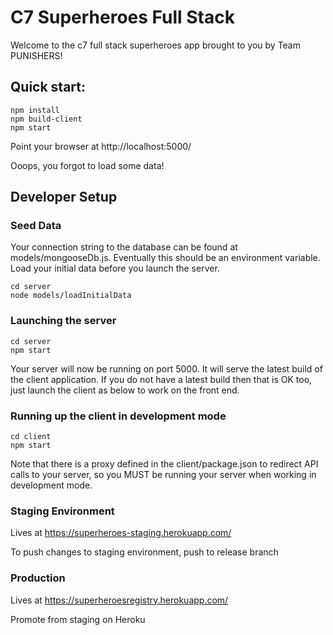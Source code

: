 # C7 Superheroes Full Stack

Welcome to the c7 full stack superheroes app brought to you by Team PUNISHERS!

## Quick start:

    npm install
    npm build-client
    npm start

Point your browser at http://localhost:5000/

Ooops, you forgot to load some data!

## Developer Setup

### Seed Data
Your connection string to the database can be found at models/mongooseDb.js.  Eventually this should be an environment variable.  Load your initial data before you launch the server.

    cd server
    node models/loadInitialData

### Launching the server

    cd server
    npm start

Your server will now be running on port 5000.  It will serve the latest build of the client application.  If you do not have a latest build then that is OK too, just launch the client as below to work on the front end.

### Running up the client in development mode

    cd client
    npm start

Note that there is a proxy defined in the client/package.json to redirect API calls to your server, so you MUST be running your server when working in development mode.


### Staging Environment

Lives at https://superheroes-staging.herokuapp.com/

To push changes to staging environment, push to release branch

### Production ###

Lives at https://superheroesregistry.herokuapp.com/

Promote from staging on Heroku